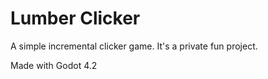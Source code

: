 # Lumber Clicker

A simple incremental clicker game.
It's a private fun project.

Made with Godot 4.2
